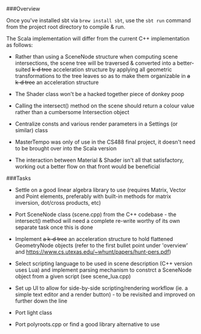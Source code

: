 ###Overview

Once you've installed sbt via ```brew install sbt```, use the ```sbt run``` command from the project root directory to compile & run.

The Scala implementation will differ from the current C++ implementation as follows:

- Rather than using a SceneNode structure when computing scene intersections, the scene tree will be traversed & converted into a better-suited ~~k-d tree~~ acceleration structure by applying all geometric transformations to the tree leaves so as to make them organizable in ~~a k-d tree~~ an acceleration structure

- The Shader class won't be a hacked together piece of donkey poop

- Calling the intersect() method on the scene should return a colour value rather than a cumbersome Intersection object

- Centralize consts and various render parameters in a Settings (or similar) class

- MasterTempo was only of use in the CS488 final project, it doesn't need to be brought over into the Scala version

- The interaction between Material & Shader isn't all that satisfactory, working out a better flow on that front would be beneficial

###Tasks

- Settle on a good linear algebra library to use (requires Matrix, Vector and Point elements, preferably with built-in methods for matrix inversion, dot/cross products, etc)

- Port SceneNode class (scene.cpp) from the C++ codebase - the intersect() method will need a complete re-write worthy of its own separate task once this is done

- Implement ~~a k-d tree~~ an acceleration structure to hold flattened GeometryNode objects (refer to the first bullet point under 'overview' and https://www.cs.utexas.edu/~whunt/papers/hunt-pers.pdf)

- Select scripting language to be used in scene description (C++ version uses Lua) and implement parsing mechanism to constrct a SceneNode object from a given script (see scene_lua.cpp)

- Set up UI to allow for side-by-side scripting/rendering workflow (ie. a simple text editor and a render button) - to be revisited and improved on further down the line

- Port light class

- Port polyroots.cpp or find a good library alternative to use